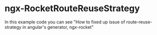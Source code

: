 # ngx-RocketRouteReuseStrategy
In this example code you can see "How to fixed up issue of route-reuse-strategy in angular's generator, ngx-rocket"
